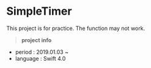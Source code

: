 # SimpleTimer


This project is for practice.
The function may not work.

>__project info__
- period : 2019.01.03 ~ 
- language : Swift 4.0
